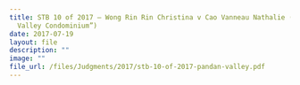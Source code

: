 ```yaml
---
title: STB 10 of 2017 – Wong Rin Rin Christina v Cao Vanneau Nathalie (“Pandan
  Valley Condominium”)
date: 2017-07-19
layout: file
description: ""
image: ""
file_url: /files/Judgments/2017/stb-10-of-2017-pandan-valley.pdf
---
```

